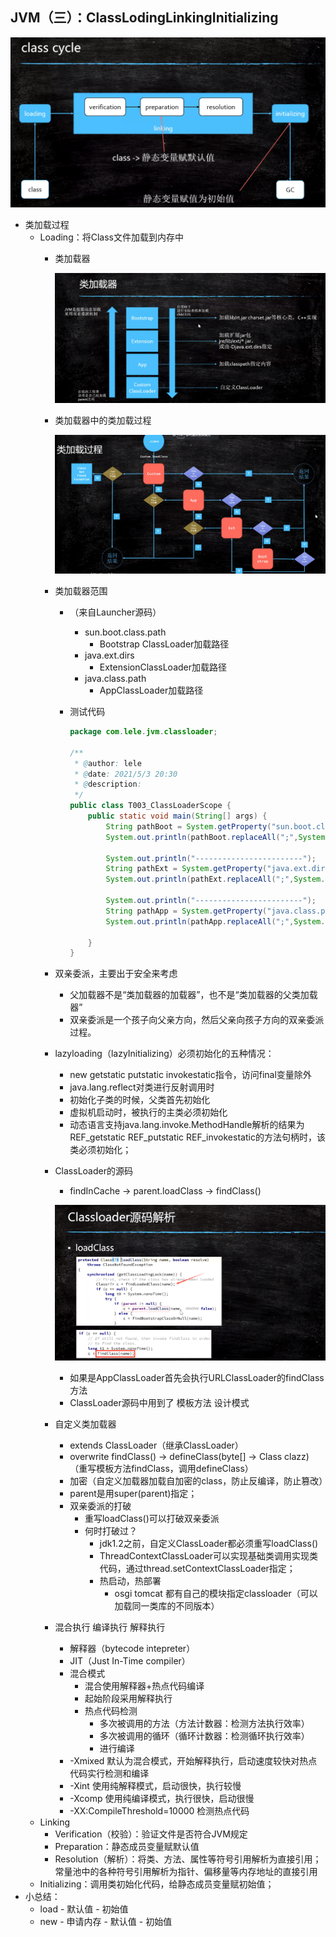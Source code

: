 ## JVM（三）：ClassLodingLinkingInitializing

![JVM（三）：Class加载过程](./pics/JVM（三）：Class加载过程.png)

- 类加载过程
  - Loading：将Class文件加载到内存中
    - 类加载器

      ![JVM（三）：类加载器](./pics/JVM（三）：类加载器.png)

    - 类加载器中的类加载过程

      ![JVM（三）：类加载器中的类加载过程](./pics/JVM（三）：类加载器中的类加载过程.png)

    - 类加载器范围
      - （来自Launcher源码）
        - sun.boot.class.path
          - Bootstrap ClassLoader加载路径
        - java.ext.dirs
          - ExtensionClassLoader加载路径
        - java.class.path
          - AppClassLoader加载路径

      - 测试代码

        ```java
        package com.lele.jvm.classloader;

        /**
         * @author: lele
         * @date: 2021/5/3 20:30
         * @description:
         */
        public class T003_ClassLoaderScope {
            public static void main(String[] args) {
                String pathBoot = System.getProperty("sun.boot.class.path");
                System.out.println(pathBoot.replaceAll(";",System.lineSeparator()));

                System.out.println("------------------------");
                String pathExt = System.getProperty("java.ext.dirs");
                System.out.println(pathExt.replaceAll(";",System.lineSeparator()));

                System.out.println("------------------------");
                String pathApp = System.getProperty("java.class.path");
                System.out.println(pathApp.replaceAll(";",System.lineSeparator()));

            }
        }
        ```
    - 双亲委派，主要出于安全来考虑
      - 父加载器不是“类加载器的加载器”，也不是“类加载器的父类加载器”
      - 双亲委派是一个孩子向父亲方向，然后父亲向孩子方向的双亲委派过程。
    - lazyloading（lazyInitializing）必须初始化的五种情况：
      - new getstatic putstatic invokestatic指令，访问final变量除外
      - java.lang.reflect对类进行反射调用时
      - 初始化子类的时候，父类首先初始化
      - 虚拟机启动时，被执行的主类必须初始化
      - 动态语言支持java.lang.invoke.MethodHandle解析的结果为REF_getstatic REF_putstatic REF_invokestatic的方法句柄时，该类必须初始化；
    - ClassLoader的源码
      - findInCache -> parent.loadClass -> findClass()

      ![JVM（三）：Classloader源码解析](./pics/JVM（三）：Classloader源码解析.png)

      - 如果是AppClassLoader首先会执行URLClassLoader的findClass方法
      - ClassLoader源码中用到了 模板方法 设计模式
    - 自定义类加载器
      - extends ClassLoader（继承ClassLoader）
      - overwrite findClass() -> defineClass(byte[] -> Class clazz)（重写模板方法findClass，调用defineClass）
      - 加密（自定义加载器加载自加密的class，防止反编译，防止篡改）
      - parent是用super(parent)指定；
      - 双亲委派的打破
        - 重写loadClass()可以打破双亲委派
        - 何时打破过？
          - jdk1.2之前，自定义ClassLoader都必须重写loadClass()
          - ThreadContextClassLoader可以实现基础类调用实现类代码，通过thread.setContextClassLoader指定；
          - 热启动，热部署
            - osgi tomcat 都有自己的模块指定classloader（可以加载同一类库的不同版本）
    - 混合执行 编译执行 解释执行
      - 解释器（bytecode intepreter）
      - JIT（Just In-Time compiler）
      - 混合模式
        - 混合使用解释器+热点代码编译
        - 起始阶段采用解释执行
        - 热点代码检测
          - 多次被调用的方法（方法计数器：检测方法执行效率）
          - 多次被调用的循环（循环计数器：检测循环执行效率）
          - 进行编译
      - -Xmixed 默认为混合模式，开始解释执行，启动速度较快对热点代码实行检测和编译
      - -Xint 使用纯解释模式，启动很快，执行较慢
      - -Xcomp 使用纯编译模式，执行很快，启动很慢
      - -XX:CompileThreshold=10000 检测热点代码
  - Linking
    - Verification（校验）：验证文件是否符合JVM规定
    - Preparation：静态成员变量赋默认值
    - Resolution（解析）：将类、方法、属性等符号引用解析为直接引用；常量池中的各种符号引用解析为指针、偏移量等内存地址的直接引用
  - Initializing：调用类初始化代码<clinit>，给静态成员变量赋初始值；
- 小总结：
  - load - 默认值 - 初始值
  - new - 申请内存 - 默认值 - 初始值
